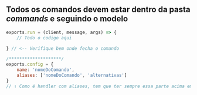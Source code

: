 ## Todos os comandos devem estar dentro da pasta *commands* e seguindo o modelo

```js
exports.run = (client, message, args) => {
    // Todo o codigo aqui

} // <-- Verifique bem onde fecha o comando

/********************/
exports.config = {
    name: 'nomeDoComando',
    aliases: ['nomeDoComando', 'alternativas']
}
// ↑ Como é handler com aliases, tem que ter sempre essa parte acima em todo comando

```